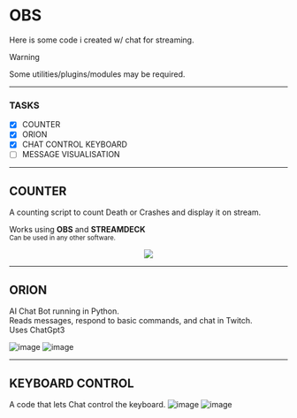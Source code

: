 # OBS

Here is some code i created w/ chat for streaming.

> [!WARNING]  
> Some utilities/plugins/modules may be required.

---
### TASKS 
- [x] COUNTER
- [x] ORION
- [x] CHAT CONTROL KEYBOARD 
- [ ] MESSAGE VISUALISATION

---
## COUNTER 

A counting script to count Death or Crashes and display it on stream.

Works using **OBS** and **STREAMDECK** 
<br><sub> Can be used in any other software.</sub>
<p align="center">
    <img src="https://github.com/user-attachments/assets/2785f589-79cc-4eee-8cdb-a61217403f5d" >
</p>

---
## ORION

AI Chat Bot running in Python.
<br> Reads messages, respond to basic commands, and chat in Twitch.
<br> Uses ChatGpt3

![image](https://github.com/user-attachments/assets/1ed5d9d4-2fcf-4128-a44b-4d170198d347)
![image](https://github.com/user-attachments/assets/2f7b1351-090b-4aa9-a312-0c6591009b9e)



---
## KEYBOARD CONTROL

A code that lets Chat control the keyboard. 
![image](https://github.com/user-attachments/assets/94398b47-4f3f-46d2-a62c-112e77cabd35)
![image](https://github.com/user-attachments/assets/69ec16f2-6d54-4017-a0a6-29ae286feebf)

